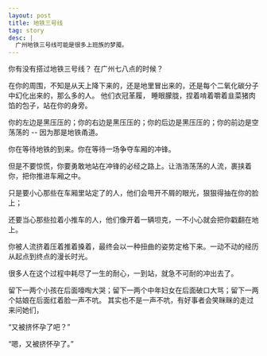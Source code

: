```yaml
---
layout: post
title: 地铁三号线
tag: story
desc: |
  广州地铁三号线可能是很多上班族的梦魇。
---
```


你有没有搭过地铁三号线？ 在广州七八点的时候？

在你的周围，不知是从天上降下来的，还是地里冒出来的，还是每个二氧化碳分子中幻化出来的，那么多的人。 他们衣冠革履， 睡眼朦胧，捏着啃着嚼着韭菜猪肉馅的包子，站在你的身旁。

你的左边是黑压压的；你的右边是黑压压的；你的后边是黑压压的；你的前边是空荡荡的 --  因为那是地铁甬道。

你在等待地铁的到来。你在等待一场争夺车厢的冲锋。

但是不要惊慌，你要勇敢地站在冲锋的必经之路上。让浩浩荡荡的人流，裹挟着你，把你推进车厢之中。

只是要小心那些在车厢里站定了的人，他们会甩开不屑的眼光，狠狠得抽在你的脸上；

还要当心那些拉着小推车的人，他们像开着一辆坦克，一不小心就会把你戳翻在地上。

你被人流挤着压着推着搡着，最终会以一种扭曲的姿势定格下来。一动不动的经历从起点到终点的漫长时光。

很多人在这个过程中耗尽了一生的耐心，一到站，就急不可耐的冲出去了。

留下一两个小孩在后面嚎啕大哭；留下一两个中年妇女在后面破口大骂；留下一两个姑娘在后面红着脸一声不吭。 其实也不是一声不吭，有好事者会笑眯眯的走过来问她们，

“又被挤怀孕了吧？”

“嗯，又被挤怀孕了。”

